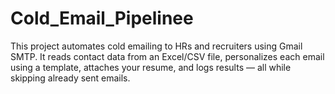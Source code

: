 # Cold_Email_Pipelinee
This project automates cold emailing to HRs and recruiters using Gmail SMTP. It reads contact data from an Excel/CSV file, personalizes each email using a template, attaches your resume, and logs results — all while skipping already sent emails.
